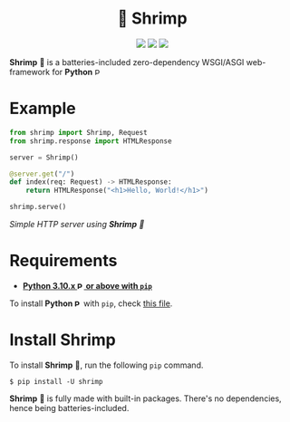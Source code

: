 <!-- MIT LICENSE -->
<!--
MIT License                                                
Copyright (c) 2023-present krillissue                                                                                 Permission is hereby granted, free of charge, to any person obtaining a copy
of this software and associated documentation files (the "Software"), to deal                                         in the Software without restriction, including without limitation the rights
to use, copy, modify, merge, publish, distribute, sublicense, and/or sell                                             copies of the Software, and to permit persons to whom the Software is                                                 furnished to do so, subject to the following conditions:                                                              The above copyright notice and this permission notice shall be included in all
copies or substantial portions of the Software.                                                                       THE SOFTWARE IS PROVIDED "AS IS", WITHOUT WARRANTY OF ANY KIND, EXPRESS OR
IMPLIED, INCLUDING BUT NOT LIMITED TO THE WARRANTIES OF MERCHANTABILITY,
FITNESS FOR A PARTICULAR PURPOSE AND NONINFRINGEMENT. IN NO EVENT SHALL THE
AUTHORS OR COPYRIGHT HOLDERS BE LIABLE FOR ANY CLAIM, DAMAGES OR OTHER
LIABILITY, WHETHER IN AN ACTION OF CONTRACT, TORT OR OTHERWISE, ARISING FROM,
OUT OF OR IN CONNECTION WITH THE SOFTWARE OR THE USE OR OTHER DEALINGS IN THE
SOFTWARE.
-->

<div align="center">
<h1>🦐 Shrimp</h1>
<a href="#install-shrimp"><img src="https://img.shields.io/badge/Batteries_🔋-Included-yellow?labelColor=000000&style=for-the-badge"></a> <a href="#requirements"><img src="https://img.shields.io/badge/Python-3.10+-FFD43B?labelColor=306998&style=for-the-badge&logo=python&logoColor=white"></a> <a href="LICENSE"><img src="https://img.shields.io/badge/License-MIT-green?style=for-the-badge"></a>
</div>

**Shrimp** 🦐 is a batteries-included zero-dependency WSGI/ASGI web-framework for **Python** <img src="https://python.org/favicon.ico" alt="Python" height="12">

# Example
```py
from shrimp import Shrimp, Request
from shrimp.response import HTMLResponse

server = Shrimp()

@server.get("/")
def index(req: Request) -> HTMLResponse:
    return HTMLResponse("<h1>Hello, World!</h1>")

shrimp.serve()
```
*Simple HTTP server using **Shrimp** 🦐*

# Requirements
- [**Python 3.10.x <img src="https://python.org/favicon.ico" alt="Python" height="12"> or above with `pip`**](https://python.org)

To install **Python <img src="https://python.org/favicon.ico" alt="Python" height="12">** with `pip`, check [this file](INSTALL%20PYTHON.md).

# Install Shrimp
To install **Shrimp** 🦐, run the following `pip` command.

```
$ pip install -U shrimp
```

**Shrimp** 🦐 is fully made with built-in packages. There's no dependencies, hence being batteries-included.
